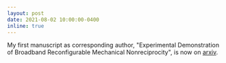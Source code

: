 ```yaml
---
layout: post
date: 2021-08-02 10:00:00-0400
inline: true
---
```


My first manuscript as corresponding author, "Experimental Demonstration of Broadband Reconfigurable Mechanical Nonreciprocity", is now on [arxiv](https://arxiv.org/pdf/2108.01187.pdf).
